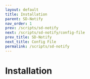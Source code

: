 ```yaml
---
layout: default
title: Installation
parent: SD-Notify
nav_order: 1
prev: /scripts/sd-notify
next: /scripts/sd-notify/config-file
prev_title: SD-Notify
next_title: Config File
permalink: /scripts/sd-notify
---
```


# Installation
